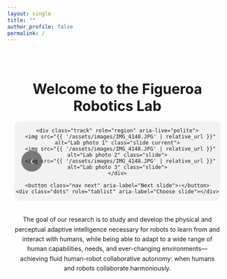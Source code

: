 ```yaml
---
layout: single
title: ""
author_profile: false
permalink: /
---
```


<div class="lab-wrapper">

  <h1 class="lab-title"><strong>Welcome to the Figueroa Robotics Lab</strong></h1>

  <!-- ====== MAIN PHOTO SLIDER ====== -->
  <div class="slider" aria-label="Figueroa Robotics Lab Photo Gallery">
    <button class="nav prev" aria-label="Previous slide">‹</button>

    <div class="track" role="region" aria-live="polite">
      <img src="{{ '/assets/images/IMG_4148.JPG' | relative_url }}" alt="Lab photo 1" class="slide current">
      <img src="{{ '/assets/images/IMG_4148.JPG' | relative_url }}" alt="Lab photo 2" class="slide">
      <img src="{{ '/assets/images/IMG_4148.JPG' | relative_url }}" alt="Lab photo 3" class="slide">
    </div>

    <button class="nav next" aria-label="Next slide">›</button>
    <div class="dots" role="tablist" aria-label="Choose slide"></div>
  </div>

  <p class="lab-text">
    The goal of our research is to study and develop the physical and perceptual adaptive intelligence necessary for robots to learn from and interact with humans, while being able to adapt to a wide range of human capabilities, needs, and ever-changing environments—achieving fluid human-robot collaborative autonomy: when humans and robots collaborate harmoniously.
  </p>

</div>

<style>
/* Center the entire block and add top offset so the sticky header doesn't cover it */
.lab-wrapper{
  max-width: 1400px;
  margin: 0 auto;
  padding: 4.5rem 1rem 0;   /* <-- top padding clears masthead */
  text-align: center;
}

/* slightly larger on big screens */
@media (min-width: 992px){
  .lab-wrapper{ padding-top: 5.5rem; }
}

.lab-title{ margin: 0 0 1rem; font-size: 2rem; }

/* Paragraph */
.lab-text{
  max-width: 1000px;
  margin: 2rem auto 0;
  line-height: 1.6;
}

/* ===== Slider (no crop, centered) ===== */
.slider{
  position: relative;
  width: 100%;
  margin: 0 auto 2rem;
  overflow: hidden;          /* needed to hide offscreen slides */
  border-radius: 12px;
  background: #f2f2f2;
}
.track{ display: flex; transition: transform 300ms ease; }
.slide{
  width: 100%;
  flex: 0 0 100%;
  display: block;
  height: auto;              /* let image size the height */
  object-fit: contain;       /* never crop */
}
.nav{
  position: absolute; top: 50%; translate: 0 -50%;
  border: none; background: rgba(0,0,0,0.5); color:#fff;
  width: 48px; height: 48px; border-radius: 50%;
  cursor: pointer; font-size: 24px;
}
.prev{ left: 16px; } .next{ right: 16px; }
.dots{
  position: absolute; left: 50%; bottom: 16px; translate: -50% 0;
  display: flex; gap: 8px;
}
.dots button{
  width: 12px; height: 12px; border-radius: 50%;
  border: none; background: rgba(0,0,0,0.35); cursor: pointer;
}
.dots button[aria-selected="true"]{ background: #000; }
</style>

<script src="{{ '/assets/js/slider.js' | relative_url }}" defer></script>
